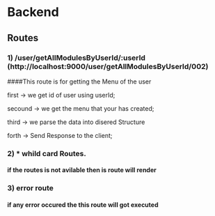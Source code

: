 # Backend
  ## Routes
  ### 1)  /user/getAllModulesByUserId/:userId (http://localhost:9000/user/getAllModulesByUserId/002)
  ####This route is for getting the Menu of the user
  <p>first -> we get id of user using userId;</p>
  <p> secound -> we get the menu that your has created;</p>
  <p>third -> we parse the data into disered Structure </p>
  <p>forth -> Send Response to the client;</p>
  
  ### 2) * whild card Routes.
  #### if the routes is not avilable then is route will render
  
  ### 3) error route 
  #### if any error occured the this route will got executed
